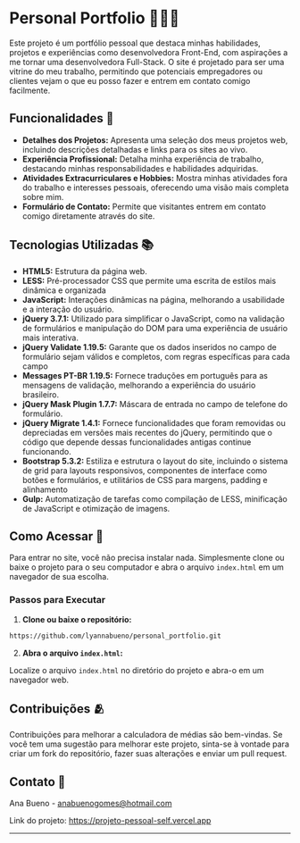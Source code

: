 # Personal Portfolio 👩🏽‍💻

Este projeto é um portfólio pessoal que destaca minhas habilidades, projetos e experiências como desenvolvedora Front-End, com aspirações a me tornar uma desenvolvedora Full-Stack. O site é projetado para ser uma vitrine do meu trabalho, permitindo que potenciais empregadores ou clientes vejam o que eu posso fazer e entrem em contato comigo facilmente.

## Funcionalidades 🌟

- **Detalhes dos Projetos:** Apresenta uma seleção dos meus projetos web, incluindo descrições detalhadas e links para os sites ao vivo.
- **Experiência Profissional:** Detalha minha experiência de trabalho, destacando minhas responsabilidades e habilidades adquiridas.
- **Atividades Extracurriculares e Hobbies:** Mostra minhas atividades fora do trabalho e interesses pessoais, oferecendo uma visão mais completa sobre mim.
- **Formulário de Contato:** Permite que visitantes entrem em contato comigo diretamente através do site.

## Tecnologias Utilizadas 📚

- **HTML5:** Estrutura da página web.
- **LESS:** Pré-processador CSS que permite uma escrita de estilos mais dinâmica e organizada
- **JavaScript:** Interações dinâmicas na página, melhorando a usabilidade e a interação do usuário.
- **jQuery 3.7.1:** Utilizado para simplificar o JavaScript, como na validação de formulários e manipulação do DOM para uma experiência de usuário mais interativa.
- **jQuery Validate 1.19.5:** Garante que os dados inseridos no campo de formulário sejam válidos e completos, com regras específicas para cada campo
- **Messages PT-BR 1.19.5:** Fornece traduções em português para as mensagens de validação, melhorando a experiência do usuário brasileiro.
- **jQuery Mask Plugin 1.7.7:** Máscara de entrada no campo de telefone do formulário.
- **jQuery Migrate 1.4.1:** Fornece funcionalidades que foram removidas ou depreciadas em versões mais recentes do jQuery, permitindo que o código que depende dessas funcionalidades antigas continue funcionando.
- **Bootstrap 5.3.2:** Estiliza e estrutura o layout do site, incluindo o sistema de grid para layouts responsivos, componentes de interface como botões e formulários, e utilitários de CSS para margens, padding e alinhamento
- **Gulp:** Automatização de tarefas como compilação de LESS, minificação de JavaScript e otimização de imagens.

## Como Acessar 📲

Para entrar no site, você não precisa instalar nada. Simplesmente clone ou baixe o projeto para o seu computador e abra o arquivo `index.html` em um navegador de sua escolha.

### Passos para Executar

1. **Clone ou baixe o repositório:**

```bash
https://github.com/lyannabueno/personal_portfolio.git
```

2. **Abra o arquivo `index.html`:**

Localize o arquivo `index.html` no diretório do projeto e abra-o em um navegador web.

## Contribuições 🫂

Contribuições para melhorar a calculadora de médias são bem-vindas. Se você tem uma sugestão para melhorar este projeto, sinta-se à vontade para criar um fork do repositório, fazer suas alterações e enviar um pull request.

## Contato 📩

Ana Bueno - anabuenogomes@hotmail.com

Link do projeto: https://projeto-pessoal-self.vercel.app

---
